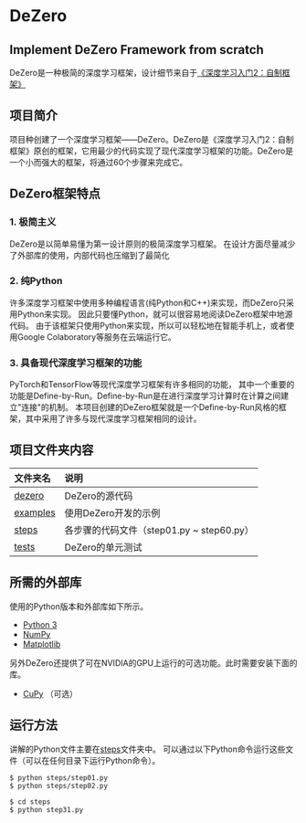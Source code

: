 # DeZero
Implement DeZero Framework from scratch
--- 
DeZero是一种极简的深度学习框架，设计细节来自于<a href="https://www.ituring.com.cn/book/2863">《深度学习入门2：自制框架》</a>


## 项目简介

项目种创建了一个深度学习框架——DeZero。DeZero是《深度学习入门2：自制框架》原创的框架，它用最少的代码实现了现代深度学习框架的功能。DeZero是一个小而强大的框架，将通过60个步骤来完成它。

<!-- <p>
<img src="https://raw.githubusercontent.com/oreilly-japan/deep-learning-from-scratch-3/images/dezero_logo.png" width="400px" </p>


<p>
  <a href="https://pypi.python.org/pypi/dezero"><img
		alt="pypi"
		src="https://img.shields.io/pypi/v/dezero.svg"></a>
  <a href="https://github.com/oreilly-japan/deep-learning-from-scratch-3/blob/master/LICENSE.md"><img
		alt="MIT License"
		src="http://img.shields.io/badge/license-MIT-blue.svg"></a>
</p> -->

## DeZero框架特点

### 1. 极简主义
DeZero是以简单易懂为第一设计原则的极简深度学习框架。
在设计方面尽量减少了外部库的使用，内部代码也压缩到了最简化

### 2. 纯Python
许多深度学习框架中使用多种编程语言(纯Python和C++)来实现，而DeZero只采用Python来实现。
因此只要懂Python，就可以很容易地阅读DeZero框架中地源代码。
由于该框架只使用Python来实现，所以可以轻松地在智能手机上，或者使用Google Colaboratory等服务在云端运行它。

### 3. 具备现代深度学习框架的功能
PyTorch和TensorFlow等现代深度学习框架有许多相同的功能，
其中一个重要的功能是Define-by-Run。Define-by-Run是在进行深度学习计算时在计算之间建立"连接"的机制。
本项目创建的DeZero框架就是一个Define-by-Run风格的框架，其中采用了许多与现代深度学习框架相同的设计。


## 项目文件夹内容

|文件夹名 |说明         |
|:--        |:--                  |
|[dezero](/dezero)       |DeZero的源代码|
|[examples](/examples)     |使用DeZero开发的示例|
|[steps](/steps)|各步骤的代码文件（step01.py ~ step60.py）|
|[tests](/tests)|DeZero的单元测试|


## 所需的外部库

使用的Python版本和外部库如下所示。

- [Python 3](https://docs.python.org/3/)
- [NumPy](https://numpy.org/)
- [Matplotlib](https://matplotlib.org/)

另外DeZero还提供了可在NVIDIA的GPU上运行的可选功能。此时需要安装下面的库。

- [CuPy](https://cupy.chainer.org/) （可选）


## 运行方法

讲解的Python文件主要在[steps](/steps)文件夹中。
可以通过以下Python命令运行这些文件（可以在任何目录下运行Python命令）。

```
$ python steps/step01.py
$ python steps/step02.py

$ cd steps
$ python step31.py
```